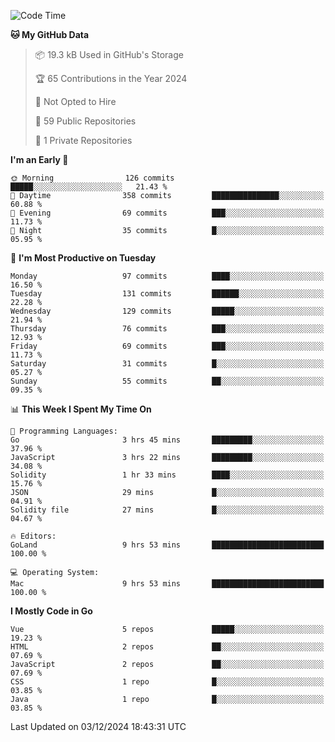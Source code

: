 <!--START_SECTION:waka-->
![Code Time](http://img.shields.io/badge/Code%20Time-1%2C351%20hrs%2035%20mins-blue)

**🐱 My GitHub Data** 

> 📦 19.3 kB Used in GitHub's Storage 
 > 
> 🏆 65 Contributions in the Year 2024
 > 
> 🚫 Not Opted to Hire
 > 
> 📜 59 Public Repositories 
 > 
> 🔑 1 Private Repositories 
 > 
**I'm an Early 🐤** 

```text
🌞 Morning                126 commits         █████░░░░░░░░░░░░░░░░░░░░   21.43 % 
🌆 Daytime                358 commits         ███████████████░░░░░░░░░░   60.88 % 
🌃 Evening                69 commits          ███░░░░░░░░░░░░░░░░░░░░░░   11.73 % 
🌙 Night                  35 commits          █░░░░░░░░░░░░░░░░░░░░░░░░   05.95 % 
```
📅 **I'm Most Productive on Tuesday** 

```text
Monday                   97 commits          ████░░░░░░░░░░░░░░░░░░░░░   16.50 % 
Tuesday                  131 commits         ██████░░░░░░░░░░░░░░░░░░░   22.28 % 
Wednesday                129 commits         █████░░░░░░░░░░░░░░░░░░░░   21.94 % 
Thursday                 76 commits          ███░░░░░░░░░░░░░░░░░░░░░░   12.93 % 
Friday                   69 commits          ███░░░░░░░░░░░░░░░░░░░░░░   11.73 % 
Saturday                 31 commits          █░░░░░░░░░░░░░░░░░░░░░░░░   05.27 % 
Sunday                   55 commits          ██░░░░░░░░░░░░░░░░░░░░░░░   09.35 % 
```


📊 **This Week I Spent My Time On** 

```text
💬 Programming Languages: 
Go                       3 hrs 45 mins       █████████░░░░░░░░░░░░░░░░   37.96 % 
JavaScript               3 hrs 22 mins       █████████░░░░░░░░░░░░░░░░   34.08 % 
Solidity                 1 hr 33 mins        ████░░░░░░░░░░░░░░░░░░░░░   15.76 % 
JSON                     29 mins             █░░░░░░░░░░░░░░░░░░░░░░░░   04.91 % 
Solidity file            27 mins             █░░░░░░░░░░░░░░░░░░░░░░░░   04.67 % 

🔥 Editors: 
GoLand                   9 hrs 53 mins       █████████████████████████   100.00 % 

💻 Operating System: 
Mac                      9 hrs 53 mins       █████████████████████████   100.00 % 
```

**I Mostly Code in Go** 

```text
Vue                      5 repos             █████░░░░░░░░░░░░░░░░░░░░   19.23 % 
HTML                     2 repos             ██░░░░░░░░░░░░░░░░░░░░░░░   07.69 % 
JavaScript               2 repos             ██░░░░░░░░░░░░░░░░░░░░░░░   07.69 % 
CSS                      1 repo              █░░░░░░░░░░░░░░░░░░░░░░░░   03.85 % 
Java                     1 repo              █░░░░░░░░░░░░░░░░░░░░░░░░   03.85 % 
```




 Last Updated on 03/12/2024 18:43:31 UTC
<!--END_SECTION:waka-->
